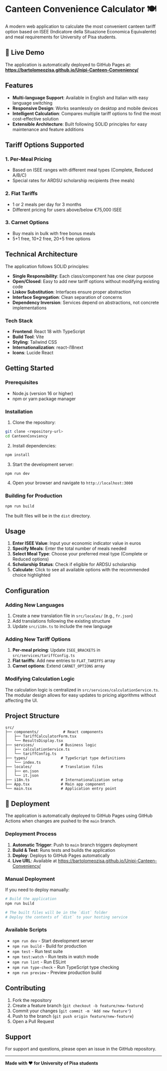 # Canteen Convenience Calculator 🍽️

A modern web application to calculate the most convenient canteen tariff option based on ISEE (Indicatore della Situazione Economica Equivalente) and meal requirements for University of Pisa students.

## 🚀 Live Demo

The application is automatically deployed to GitHub Pages at:
**https://bartolomeozisa.github.io/Unipi-Canteen-Conveniency/**

## Features

- **Multi-language Support**: Available in English and Italian with easy language switching
- **Responsive Design**: Works seamlessly on desktop and mobile devices
- **Intelligent Calculation**: Compares multiple tariff options to find the most cost-effective solution
- **Extensible Architecture**: Built following SOLID principles for easy maintenance and feature additions

## Tariff Options Supported

### 1. Per-Meal Pricing
- Based on ISEE ranges with different meal types (Complete, Reduced A/B/C)
- Special rates for ARDSU scholarship recipients (free meals)

### 2. Flat Tariffs
- 1 or 2 meals per day for 3 months
- Different pricing for users above/below €75,000 ISEE

### 3. Carnet Options
- Buy meals in bulk with free bonus meals
- 5+1 free, 10+2 free, 20+5 free options

## Technical Architecture

The application follows SOLID principles:

- **Single Responsibility**: Each class/component has one clear purpose
- **Open/Closed**: Easy to add new tariff options without modifying existing code
- **Liskov Substitution**: Interfaces ensure proper abstraction
- **Interface Segregation**: Clean separation of concerns
- **Dependency Inversion**: Services depend on abstractions, not concrete implementations

### Tech Stack

- **Frontend**: React 18 with TypeScript
- **Build Tool**: Vite
- **Styling**: Tailwind CSS
- **Internationalization**: react-i18next
- **Icons**: Lucide React

## Getting Started

### Prerequisites

- Node.js (version 16 or higher)
- npm or yarn package manager

### Installation

1. Clone the repository:
```bash
git clone <repository-url>
cd CanteenConviency
```

2. Install dependencies:
```bash
npm install
```

3. Start the development server:
```bash
npm run dev
```

4. Open your browser and navigate to `http://localhost:3000`

### Building for Production

```bash
npm run build
```

The built files will be in the `dist` directory.

## Usage

1. **Enter ISEE Value**: Input your economic indicator value in euros
2. **Specify Meals**: Enter the total number of meals needed
3. **Select Meal Type**: Choose your preferred meal type (Complete or Reduced options)
4. **Scholarship Status**: Check if eligible for ARDSU scholarship
5. **Calculate**: Click to see all available options with the recommended choice highlighted

## Configuration

### Adding New Languages

1. Create a new translation file in `src/locales/` (e.g., `fr.json`)
2. Add translations following the existing structure
3. Update `src/i18n.ts` to include the new language

### Adding New Tariff Options

1. **Per-meal pricing**: Update `ISEE_BRACKETS` in `src/services/tariffConfig.ts`
2. **Flat tariffs**: Add new entries to `FLAT_TARIFFS` array
3. **Carnet options**: Extend `CARNET_OPTIONS` array

### Modifying Calculation Logic

The calculation logic is centralized in `src/services/calculationService.ts`. The modular design allows for easy updates to pricing algorithms without affecting the UI.

## Project Structure

```
src/
├── components/           # React components
│   ├── TariffCalculatorForm.tsx
│   └── ResultsDisplay.tsx
├── services/            # Business logic
│   ├── calculationService.ts
│   └── tariffConfig.ts
├── types/               # TypeScript type definitions
│   └── index.ts
├── locales/             # Translation files
│   ├── en.json
│   └── it.json
├── i18n.ts              # Internationalization setup
├── App.tsx              # Main app component
└── main.tsx             # Application entry point
```

## 🚀 Deployment

The application is automatically deployed to GitHub Pages using GitHub Actions when changes are pushed to the `main` branch.

### Deployment Process
1. **Automatic Trigger**: Push to `main` branch triggers deployment
2. **Build & Test**: Runs tests and builds the application  
3. **Deploy**: Deploys to GitHub Pages automatically
4. **Live URL**: Available at https://bartolomeozisa.github.io/Unipi-Canteen-Conveniency/

### Manual Deployment
If you need to deploy manually:
```bash
# Build the application
npm run build

# The built files will be in the `dist` folder
# Deploy the contents of `dist` to your hosting service
```

### Available Scripts
- `npm run dev` - Start development server
- `npm run build` - Build for production
- `npm test` - Run test suite
- `npm test:watch` - Run tests in watch mode
- `npm run lint` - Run ESLint
- `npm run type-check` - Run TypeScript type checking
- `npm run preview` - Preview production build

## Contributing

1. Fork the repository
2. Create a feature branch (`git checkout -b feature/new-feature`)
3. Commit your changes (`git commit -m 'Add new feature'`)
4. Push to the branch (`git push origin feature/new-feature`)
5. Open a Pull Request

## Support

For support and questions, please open an issue in the GitHub repository.

---

**Made with ❤️ for University of Pisa students**